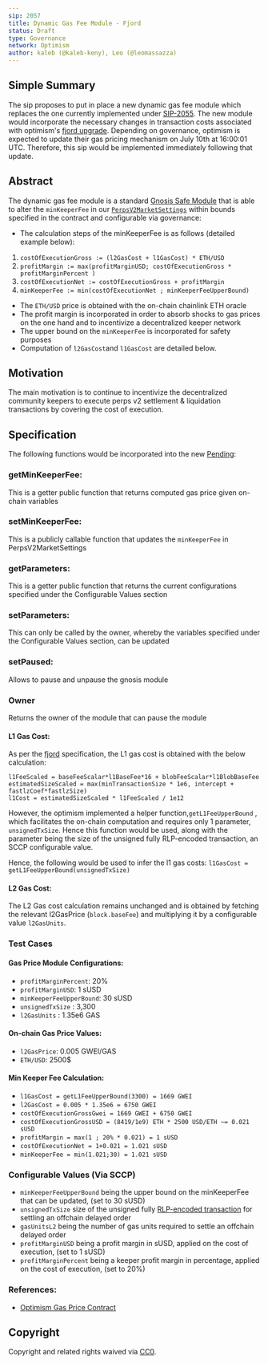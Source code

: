 ```yaml
---
sip: 2057
title: Dynamic Gas Fee Module - Fjord
status: Draft
type: Governance
network: Optimism
author: kaleb (@kaleb-keny), Leo (@leomassazza)
---
```


## Simple Summary

The sip proposes to put in place a new dynamic gas fee module which replaces the one currently implemented under [SIP-2055](https://sips.synthetix.io/sips/sip-2055/). The new module would incorporate the necessary changes in transaction costs associated with optimism's [fjord upgrade](https://docs.optimism.io/builders/notices/fjord-changes). Depending on governance, optimism is expected to update their gas pricing mechanism on July 10th at 16:00:01 UTC. Therefore, this sip would be implemented immediately following that update.

## Abstract

<!--A short (~200 word) description of the proposed change, the abstract should clearly describe the proposed change. This is what *will* be done if the SIP is implemented, not *why* it should be done or *how* it will be done. If the SIP proposes deploying a new contract, write, "we propose to deploy a new contract that will do x".-->

The dynamic gas fee module is a standard [Gnosis Safe Module](https://help.safe.global/en/articles/4934378-what-is-a-module) that is able to alter the `minKeeperFee` in our [`PerpsV2MarketSettings`](https://optimistic.etherscan.io/address/0x649F44CAC3276557D03223Dbf6395Af65b11c11c) within bounds specified in the contract and configurable via governance:
- The calculation steps of the minKeeperFee is as follows (detailed example below):
 1) `costOfExecutionGross := (l2GasCost + l1GasCost) * ETH/USD`
 2) `profitMargin := max(profitMarginUSD; costOfExecutionGross * profitMarginPercent )`
 3) `costOfExecutionNet := costOfExecutionGross + profitMargin`
 4) `minKeeperFee := min(costOfExecutionNet ; minKeeperFeeUpperBound)`
- The `ETH/USD` price is obtained with the on-chain chainlink ETH oracle
- The profit margin is incorporated in order to absorb shocks to gas prices on the one hand and to incentivize a decentralized keeper network
- The  upper bound on the `minKeeperFee` is incorporated for safety purposes
- Computation of `l2GasCost`and `l1GasCost` are detailed below.

## Motivation

The main motivation is to continue to incentivize the decentralized community keepers to execute perps v2 settlement & liquidation transactions by covering the cost of execution.

## Specification

The following functions would be incorporated into the new [Pending]():

### getMinKeeperFee:
This is a getter public function that returns computed gas price given on-chain variables

### setMinKeeperFee:
This is a publicly callable function that updates the `minKeeperFee` in PerpsV2MarketSettings

### getParameters:
This is a getter public function that returns the current configurations specified under the  Configurable Values section

### setParameters:
This can only be called by the owner, whereby the variables specified under the Configurable Values section, can be updated

### setPaused:
Allows to pause and unpause the gnosis module

### Owner
Returns the owner of the module that can pause the module


#### L1 Gas Cost:
As per the [fjord](https://specs.optimism.io/fjord/exec-engine.html#fees) specification, the L1 gas cost is obtained with the below calculation:

```
l1FeeScaled = baseFeeScalar*l1BaseFee*16 + blobFeeScalar*l1BlobBaseFee
estimatedSizeScaled = max(minTransactionSize * 1e6, intercept + fastlzCoef*fastlzSize)
l1Cost = estimatedSizeScaled * l1FeeScaled / 1e12
```

However, the optimism implemented a helper function,`getL1FeeUpperBound` , which facilitates the on-chain computation and requires only 1 parameter, `unsignedTxSize`. Hence this function would be used, along with the parameter being the size of the unsigned fully RLP-encoded transaction, an SCCP configurable value.

Hence, the following would be used to infer the l1 gas costs:
`l1GasCost = getL1FeeUpperBound(unsignedTxSize)`

#### L2 Gas Cost:
The L2 Gas cost calculation remains unchanged and is obtained by fetching the relevant l2GasPrice (`block.baseFee`) and multiplying it by a configurable value `l2GasUnits`.


### Test Cases

#### Gas Price Module Configurations:
- `profitMarginPercent`: 20%
- `profitMarginUSD`: 1 sUSD
- `minKeeperFeeUpperBound`: 30 sUSD
- `unsignedTxSize` : 3,300
- `l2GasUnits` : 1.35e6 GAS

#### On-chain Gas Price Values:
- `l2GasPrice`: 0.005 GWEI/GAS
- `ETH/USD`: 2500$

#### Min Keeper Fee Calculation:
- `l1GasCost = getL1FeeUpperBound(3300) = 1669 GWEI`
- `l2GasCost = 0.005 * 1.35e6 = 6750 GWEI`
- `costOfExecutionGrossGwei = 1669 GWEI + 6750 GWEI`
- `costOfExecutionGrossUSD = (8419/1e9) ETH * 2500 USD/ETH ~= 0.021 sUSD`
- `profitMargin = max(1 ; 20% * 0.021) = 1 sUSD`
- `costOfExecutionNet = 1+0.021 = 1.021 sUSD`
- `minKeeperFee = min(1.021;30) = 1.021 sUSD`

### Configurable Values (Via SCCP)

- `minKeeperFeeUpperBound` being the upper bound on the minKeeperFee that can be updated, (set to 30 sUSD)
- `unsignedTxSize`  size of the unsigned fully [RLP-encoded transaction](https://sepolia-optimism.etherscan.io/getRawTx?tx=0x6b614d3dd27c66b98f83055108509a8fcdaf9cc2924878345cb49ac3d91e338b) for settling an offchain delayed order
- `gasUnitsL2` being the number of gas units required to settle an offchain delayed order 
- `profitMarginUSD` being a profit margin in sUSD, applied on the cost of execution, (set to 1 sUSD)
- `profitMarginPercent` being a keeper profit margin in percentage, applied on the cost of execution, (set to 20%)

### References:
- [Optimism Gas Price Contract](https://vscode.blockscan.com/optimism-testnet/0xa919894851548179a0750865e7974da599c0fac7)


## Copyright

Copyright and related rights waived via [CC0](https://creativecommons.org/publicdomain/zero/1.0/).
